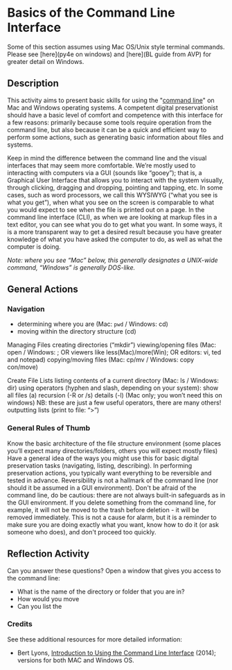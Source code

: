 # Basics of the Command Line Interface

Some of this section assumes using Mac OS/Unix style terminal commands. Please see [here](py4e on windows) and [here](BL guide from AVP) for greater detail on Windows. 

## Description

This activity aims to present basic skills for using the "[command line](https://en.wikipedia.org/wiki/Command-line_interface)" on Mac and Windows operating systems. A competent digital preservationist should have a basic level of comfort and competence with this interface for a few reasons: primarily because some tools require operation from the command line, but also because it can be a quick and efficient way to perform some actions, such as generating basic information about files and systems.

Keep in mind the difference between the command line and the visual interfaces that may seem more comfortable. We’re mostly used to interacting with computers via a GUI (sounds like “gooey”); that is, a Graphical User Interface that allows you to interact with the system visually, through clicking, dragging and dropping, pointing and tapping, etc. In some cases, such as word processors, we call this WYSIWYG (“what you see is what you get”), when what you see on the screen is comparable to what you would expect to see when the file is printed out on a page. In the command line interface (CLI), as when we are looking at markup files in a text editor, you can see what you do to get what you want. In some ways, it is a more transparent way to get a desired result because you have greater knowledge of what you have asked the computer to do, as well as what the computer is doing.

_Note: where you see “Mac” below, this generally designates a UNIX-wide command, “Windows” is generally DOS-like._ 

## General Actions

### Navigation
* determining where you are (Mac: ```pwd``` / Windows: cd)
* moving within the directory structure (cd)

Managing Files
creating directories (“mkdir”)
viewing/opening files (Mac: open / Windows: <type the file>; OR viewers like less(Mac)/more(Win); OR editors: vi, ted and notepad)
copying/moving files (Mac: cp/mv / Windows: copy con/move)

Create File Lists
listing contents of a current directory (Mac: ls / Windows: dir) 
using operators (hyphen and slash, depending on your system):
show all files (a)
recursion (-R or /s)
details (-l) (Mac only; you won’t need this on windows)
NB: these are just a few useful operators, there are many others!
outputting lists (print to file: “>”)

### General Rules of Thumb
Know the basic architecture of the file structure environment (some places you’ll expect many directories/folders, others you will expect mostly files)
Have a general idea of the ways you might use this for basic digital preservation tasks (navigating, listing, describing).
In performing preservation actions, you typically want everything to be reversible and tested in advance. Reversibility is not a hallmark of the command line (nor should it be assumed in a GUI environment). 
Don't be afraid of the command line, do be cautious: there are not always built-in safeguards as in the GUI environment. If you delete something from the command line, for example, it will not be moved to the trash before deletion - it will be removed immediately. This is not a cause for alarm, but it is a reminder to make sure you are doing exactly what you want, know how to do it (or ask someone who does), and don't proceed too quickly. 


## Reflection Activity
Can you answer these questions? Open a window that gives you access to the command line:
* What is the name of the directory or folder that you are in?
* How would you move 
* Can you list the 

### Credits
See these additional resources for more detailed information:
* Bert Lyons, [Introduction to Using the Command Line Interface]() (2014); versions for both MAC and Windows OS. 

